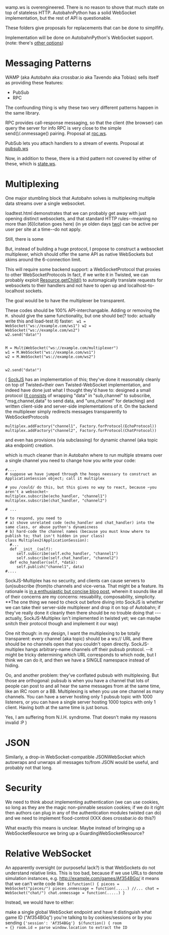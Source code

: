 wamp.ws is overengineered. There is no reason to shove that much state on top of stateless HTTP.
AutobahnPython has a solid WebSocket implementation,
but the rest of API is questionable.

These folders give proposals for replacements that can be done to simplfify.

Implementation will be done on AutobahnPython's WebSocket support.
(note: there's [other options](../../wiki/Platforms-and-APIs.md#networking))

Messaging Patterns
==================

WAMP (aka Autobahn aka crossbar.io aka Tavendo aka Tobias) sells itself as providing these features:

* PubSub
* RPC

The confounding thing is why these two very different patterns happen in the same library.

RPC provides call-response messaging, so that the client (the browser) can query the server for info
RPC is very close to the simple send()/.onmessage() pairing.
Proposal at [rpc.ws](rpc.ws).

PubSub lets you attach handlers to a stream of events. Proposal at [pubsub.ws](pubsub.ws/)

Now, in addition to these, there is a third pattern not covered by either of these, which is [state.ws](state.ws/).

Multiplexing
============

One major stumbling block that Autobahn solves
is multiplexing multiple data streams over a single websocket.

loadtest.html demonstrates that we can probably get away with just opening distinct websockets,
and that standard HTTP rules--meaning no more than [6](citation goes here) (in ye olden days [two](FIXME))
can be active per user per site at a time--do not apply. 

Still, there is some

But, instead of building a huge protocol, 
I propose to construct a websocket multiplexer, which should offer the same API as native WebSockets
but skims around the 6-connection limit.

This will require some backend support: a WebSocketProtocol that proxies to other WebSocketProtocols
In fact, if we write it in Twisted, we can probably exploit [Resource.getChild()](https://twistedmatrix.com/documents/current/api/twisted.web.resource.Resource.html#getChild)
to automagically translate requests for websockets to their handlers
and not have to open up and localhost-to-localhost sockets.

The goal would be to have the multiplexer be transparent.

These codes should be 100% API-interchangable. Adding or removing the <code>M.</code> should give the same functionality, but one should be(? todo: actually write this and load-test it) faster:
<code>
w1 = WebSocket("ws://example.com/ws1")
w2 = WebSocket("ws://example.com/ws2")
w2.send("data!")
</code>

<code>
M = MultiWebSocket("ws://example.com/multiplexer")
w1 = M.WebSocket("ws://example.com/ws1")
w2 = M.WebSocket("ws://example.com/ws2")

w2.send("data!")
</code>


(
[SockJS](https://github.com/sockjs/websocket-multiplex) has an implementation of this; they've done it reasonably cleanly on top of Twisted+their own Twisted-WebSocket implementation, and indeed have done just what I thought they'd have to: designed a small protocol ([it consists](https://github.com/sockjs/websocket-multiplex/blob/master/multiplex_client.js) of wrapping "data" in "sub,channel" to subscribe, "msg,channel,data" to send data, and "uns,channel" for detaching) and written client-side and server-side implementations of it. On the backend the multiplexer simply redirects messages transparently to WebSocketProtocols
```
multiplex.addFactory("channel1", Factory.forProtocol(EchoProtocol))
multiplex.addFactory("channel2", Factory.forProtocol(ChatProtocol))
```
and even has provisions (via subclassing) for dynamic channel (aka topic aka endpoint) creation.

which is much cleaner than in Autobahn where to run multiple streams over a single channel you need to change how you write your code:
```
#....
# suppose we have jumped through the hoops neessary to construct an ApplicationSession object; call it multiplex

# you /could/ do this, but this gives no way to react, because ~you aren't a websocket~
multiplex.subscribe(echo_handler, "channel1") 
multiplex.subscribe(chat_handler, "channel2") 

# ...

# to respond, you need to
# a) shove unrelated code (echo_handler and chat_handler) into the same class, or abuse python's dynamicness
# b) hard-code the channel names (because you must know where to publish to; that isn't hidden in your class)
class Multiplex2(ApplicationSession):
  #...
  def __init__(self):
     self.subscribe(self.echo_handler, "channel1")
     self.subscribe(self.chat_handler, "channel2")
  def echo_handler(self, *data):
     self.publish("channel1", data)
#....
```

SockJS-Multiplex has no security, and clients can cause servers to (un)subscribe (from)to channels and vice-versa. That might be a feature.
Its rationale is [in a enthusiastic but concise blog post](https://www.rabbitmq.com/blog/2012/02/23/how-to-compose-apps-using-websockets/), wherein it sounds like all of their concerns are my concerns: resuability, composability, simplicity. **The one thing we need to check out before diving into SockJS is whether we can take their server-side multiplexer and drop it on top of Autobahn; if they've really done it cleanly then there should be no trouble doing that --- actually, SockJS-Multiplex isn't implemented in twisted yet; we can maybe snitch their protocol though and implement it our way)

One nit though: in my design, I want the multiplexing to be totally transparent: every channel (aka topic) should be a ws:// URL and there should be no channels open that you couldn't open directly. SockJS-multiplex hangs arbitrary-name channels off their pubsub protocol. --it might be tricky determining which URL corresponds to which node, but I think we can do it, and then we have a SINGLE namespace instead of hiding.

Oo, and another problem: they've conflated pubsub with multiplexing. But those are orthogonal: pubsub is when you have a channel that lots of people can post to and all hear the same messages from at the same time, like an IRC room or a BB. Multiplexing is when you use one channel as many channels. You can have a server hosting only 1 pubsub topic with 1000 listeners, or you can have a single server hosting 1000 topics with only 1 client. Having both at the same time is just bonus.

Yes, I am suffering from N.I.H. syndrome. That doesn't make my reasons invalid :P
)

JSON
====

Similarly, a drop-in WebSocket-compatible JSONWebSocket which autowraps and unwraps all messages to/from JSON would be useful, and probably not that long.


Security
========

We need to think about implementing authentication (we can use cookies, so long as they are the magic non-pinnable session cookies; if we do it right then authors can plug in any of the authentication modules twisted can do) and we need to implement flood-control (XXX does crossbar.io do this?)

What exactly this means is unclear. Maybe instead of bringing up a WebSocketResource we bring up a GuardingWebSocketResource?


Relative WebSocket
==================

An apparently oversight (or purposeful lack?) is that WebSockets do not understand relative links.
This is too bad, because if we use URLs to denote simulation instances, e.g. http://example.com/games/Af354BGq/
it means that we can't write code like
<code>
$(function() {
  pieces = WebSocket("pieces/")
  pieces.onmessage = function(.....)
  //...
  chat = WebSocket("chat/")
  chat.onmessage = function(.....)
}
</code>

Instead, we would have to either:

 make a single global WebSocket endpoint and have it distinguish what
game ID ("Af354BGq") you're talking to by cookies/sessions or by you sending <code>{'session': 'Af354BGq'}</code>
<code>
$(function() {
  room = {}
  room.id = parse window.location to extract the ID
  
